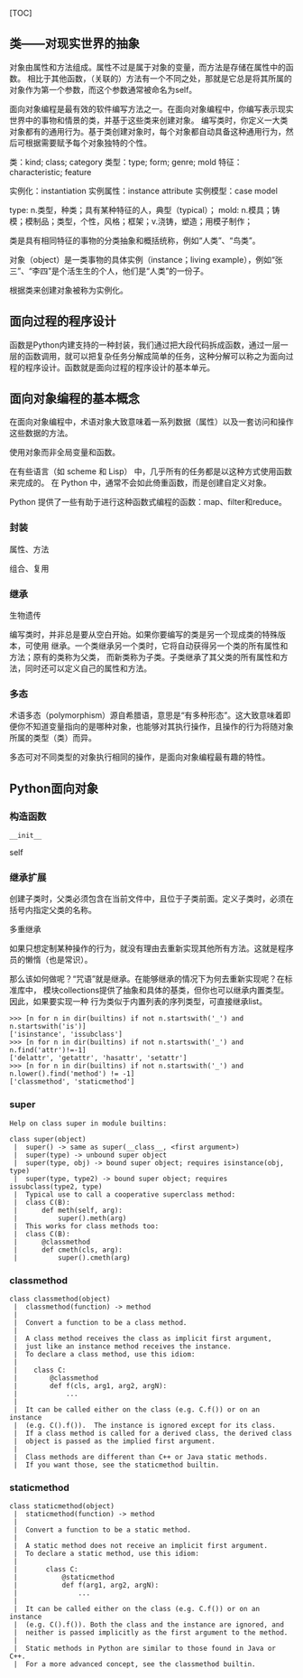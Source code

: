 [TOC]

## 类——对现实世界的抽象

对象由属性和方法组成。属性不过是属于对象的变量，而方法是存储在属性中的函数。
相比于其他函数，（关联的）方法有一个不同之处，那就是它总是将其所属的对象作为第一个参数，而这个参数通常被命名为self。

面向对象编程是最有效的软件编写方法之一。在面向对象编程中，你编写表示现实世界中的事物和情景的类，并基于这些类来创建对象。
编写类时，你定义一大类对象都有的通用行为。基于类创建对象时，每个对象都自动具备这种通用行为，然后可根据需要赋予每个对象独特的个性。

类：kind; class; category
类型：type; form; genre; mold
特征：characteristic; feature

实例化：instantiation
实例属性：instance attribute
实例模型：case model

type: n.类型，种类；具有某种特征的人，典型（typical）；
mold: n.模具；铸模；模制品；类型，个性，风格；框架；v.浇铸，塑造；用模子制作；


类是具有相同特征的事物的分类抽象和概括统称，例如“人类”、“鸟类”。

对象（object）是一类事物的具体实例（instance；living example），例如“张三”、“李四”是个活生生的个人，他们是“人类”的一份子。

根据类来创建对象被称为实例化。

## 面向过程的程序设计

函数是Python内建支持的一种封装，我们通过把大段代码拆成函数，通过一层一层的函数调用，就可以把复杂任务分解成简单的任务，这种分解可以称之为面向过程的程序设计。函数就是面向过程的程序设计的基本单元。

## 面向对象编程的基本概念

在面向对象编程中，术语对象大致意味着一系列数据（属性）以及一套访问和操作这些数据的方法。

使用对象而非全局变量和函数。

在有些语言（如 scheme 和 Lisp） 中，几乎所有的任务都是以这种方式使用函数来完成的。
在 Python 中，通常不会如此倚重函数，而是创建自定义对象。

Python 提供了一些有助于进行这种函数式编程的函数：map、filter和reduce。

### 封装

属性、方法

组合、复用

### 继承

生物遗传

编写类时，并非总是要从空白开始。如果你要编写的类是另一个现成类的特殊版本，可使用 继承。一个类继承另一个类时，它将自动获得另一个类的所有属性和方法；原有的类称为父类， 而新类称为子类。子类继承了其父类的所有属性和方法，同时还可以定义自己的属性和方法。

### 多态

术语多态（polymorphism）源自希腊语，意思是“有多种形态”。这大致意味着即便你不知道变量指向的是哪种对象，也能够对其执行操作，且操作的行为将随对象所属的类型（类）而异。

多态可对不同类型的对象执行相同的操作，是面向对象编程最有趣的特性。

## Python面向对象

### 构造函数

`__init__`

self

### 继承扩展

创建子类时，父类必须包含在当前文件中，且位于子类前面。定义子类时，必须在括号内指定父类的名称。

多重继承

如果只想定制某种操作的行为，就没有理由去重新实现其他所有方法。这就是程序 员的懒惰（也是常识）。

那么该如何做呢？“咒语”就是继承。在能够继承的情况下为何去重新实现呢？在标准库中， 模块collections提供了抽象和具体的基类，但你也可以继承内置类型。因此，如果要实现一种 行为类似于内置列表的序列类型，可直接继承list。

```Shell
>>> [n for n in dir(builtins) if not n.startswith('_') and n.startswith('is')]
['isinstance', 'issubclass']
>>> [n for n in dir(builtins) if not n.startswith('_') and n.find('attr')!=-1]
['delattr', 'getattr', 'hasattr', 'setattr']
>>> [n for n in dir(builtins) if not n.startswith('_') and n.lower().find('method') != -1]
['classmethod', 'staticmethod']
```

### super

```Shell
Help on class super in module builtins:

class super(object)
 |  super() -> same as super(__class__, <first argument>)
 |  super(type) -> unbound super object
 |  super(type, obj) -> bound super object; requires isinstance(obj, type)
 |  super(type, type2) -> bound super object; requires issubclass(type2, type)
 |  Typical use to call a cooperative superclass method:
 |  class C(B):
 |      def meth(self, arg):
 |          super().meth(arg)
 |  This works for class methods too:
 |  class C(B):
 |      @classmethod
 |      def cmeth(cls, arg):
 |          super().cmeth(arg)
```

### classmethod

```Shell
class classmethod(object)
 |  classmethod(function) -> method
 |
 |  Convert a function to be a class method.
 |
 |  A class method receives the class as implicit first argument,
 |  just like an instance method receives the instance.
 |  To declare a class method, use this idiom:
 |
 |    class C:
 |        @classmethod
 |        def f(cls, arg1, arg2, argN):
 |            ...
 |
 |  It can be called either on the class (e.g. C.f()) or on an instance
 |  (e.g. C().f()).  The instance is ignored except for its class.
 |  If a class method is called for a derived class, the derived class
 |  object is passed as the implied first argument.
 |
 |  Class methods are different than C++ or Java static methods.
 |  If you want those, see the staticmethod builtin.
```

### staticmethod

```Shell
class staticmethod(object)
 |  staticmethod(function) -> method
 |
 |  Convert a function to be a static method.
 |
 |  A static method does not receive an implicit first argument.
 |  To declare a static method, use this idiom:
 |
 |       class C:
 |           @staticmethod
 |           def f(arg1, arg2, argN):
 |               ...
 |
 |  It can be called either on the class (e.g. C.f()) or on an instance
 |  (e.g. C().f()). Both the class and the instance are ignored, and
 |  neither is passed implicitly as the first argument to the method.
 |
 |  Static methods in Python are similar to those found in Java or C++.
 |  For a more advanced concept, see the classmethod builtin.
```
